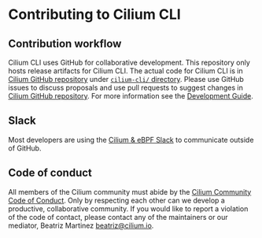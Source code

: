 # Contributing to Cilium CLI

## Contribution workflow

Cilium CLI uses GitHub for collaborative development. This repository only hosts
release artifacts for Cilium CLI. The actual code for Cilium CLI is in
[Cilium GitHub repository] under [`cilium-cli/` directory]. Please use GitHub
issues to discuss proposals and use pull requests to suggest changes in
[Cilium GitHub repository]. For more information see the [Development Guide].

## Slack

Most developers are using the [Cilium & eBPF
Slack](https://docs.cilium.io/en/latest/community/community/#slack) to communicate
outside of GitHub.

## Code of conduct

All members of the Cilium community must abide by the [Cilium Community Code of
Conduct](https://github.com/cilium/cilium/blob/main/CODE_OF_CONDUCT.md). Only
by respecting each other can we develop a productive, collaborative community.
If you would like to report a violation of the code of contact, please contact
any of the maintainers or our mediator, Beatriz Martinez <beatriz@cilium.io>.

[`cilium-cli/` directory]: https://github.com/cilium/cilium/tree/main/cilium-cli
[Cilium GitHub repository]: https://github.com/cilium/cilium
[Development Guide]: https://docs.cilium.io/en/latest/contributing/development/
